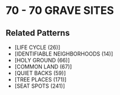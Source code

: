 # 70 - 70 GRAVE SITES

## Related Patterns

- [LIFE CYCLE (26)]
- [IDENTIFIABLE NEIGHBORHOODS (14)]
- [HOLY GROUND (66)]
- [COMMON LAND (67)]
- [QUIET BACKS (59)]
- [TREE PLACES (171)]
- [SEAT SPOTS (241)]
